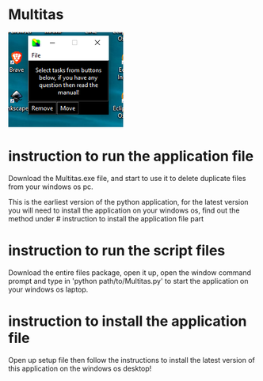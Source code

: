 # Multitas

![alt text](https://github.com/mustcoded/Multitas/blob/master/multitask.png)

# instruction to run the application file 
Download the Multitas.exe file, and start to use it to delete duplicate files from your windows os pc. 

This is the earliest version of the python application, for the latest version you will need to install the application on your windows os, find out the method under # instruction to install the application file part

# instruction to run the script files
Download the entire files package, open it up, open the window command prompt and type in 'python path/to/Multitas.py' to start the application on your windows os laptop. 

# instruction to install the application file 
Open up setup file then follow the instructions to install the latest version of this application on the windows os desktop! 
